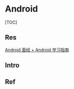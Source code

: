 # Android

[TOC]


## Res
[Android 面经 + Android 学习指南](https://github.com/pengxurui/AndroidFamily)



## Intro


## Ref
